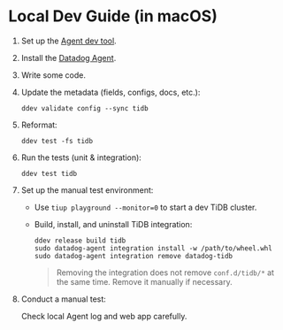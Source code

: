 # Local Dev Guide (in macOS)

1. Set up the [Agent dev tool][1].

2. Install the [Datadog Agent][2].

3. Write some code.

4. Update the metadata (fields, configs, docs, etc.):

   ```shell
   ddev validate config --sync tidb
   ```

5. Reformat:

   ```shell
   ddev test -fs tidb
   ```

6. Run the tests (unit & integration):

   ```shell
   ddev test tidb
   ```

7. Set up the manual test environment:

   - Use `tiup playground --monitor=0` to start a dev TiDB cluster.
   - Build, install, and uninstall TiDB integration:
   
     ```shell
     ddev release build tidb
     sudo datadog-agent integration install -w /path/to/wheel.whl
     sudo datadog-agent integration remove datadog-tidb
     ```
     
     > Removing the integration does not remove `conf.d/tidb/*` at the same time. Remove it manually if necessary.

8. Conduct a manual test:

   Check local Agent log and web app carefully.

[1]: https://datadoghq.dev/integrations-core/setup/
[2]: https://docs.datadoghq.com/getting_started/agent/
